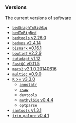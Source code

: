 ### Versions

The current versions of software

* [`bedGraphToBigWig`](https://www.encodeproject.org/software/bedgraphtobigwig/)
* [`bedToBigBed`](https://www.encodeproject.org/software/bedToBigBed/)
* [`bedtools` v2.26.0](https://github.com/arq5x/bedtools2/releases/tag/v2.26.0)
* [`bedops` v2.4.14](https://github.com/bedops/bedops/releases/tag/v2.4.14)
* [`bismark` v0.16.1](https://github.com/FelixKrueger/Bismark/releases/tag/0.16.1)
* [`bowtie2` v2.2.9](https://github.com/BenLangmead/bowtie2/releases/tag/v2.2.9)
* [`cutadapt` v1.12](https://pypi.python.org/pypi/cutadapt/1.12)
* [`FastQC` v0.11.5](http://www.bioinformatics.babraham.ac.uk/projects/fastqc/fastqc_v0.11.5.zip)
* [`macs2` v2.1.0.20140616](https://pypi.python.org/pypi/MACS2/2.1.0.20140616)
* [`multiqc` v0.9.0](https://github.com/ewels/MultiQC/releases/tag/v0.9)
* [`R` >= v3.3.0](https://cran.r-project.org)
	* [`annotatr`](http://bioconductor.org/packages/release/bioc/html/annotatr.html)
	* [`csaw`](http://bioconductor.org/packages/release/bioc/html/csaw.html)
	* `devtools`
	* [`methylSig` v0.4.4](https://github.com/sartorlab/methylSig/releases/tag/v0.4.4)
	* `optparse`
* [`samtools` v1.3.1](https://github.com/samtools/samtools/releases/tag/1.3.1)
* [`trim_galore` v0.4.1](http://www.bioinformatics.babraham.ac.uk/projects/trim_galore/trim_galore_v0.4.1.zip)
